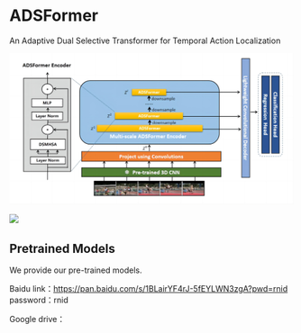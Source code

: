 # ADSFormer

An Adaptive Dual Selective Transformer for Temporal Action Localization

![](./docs/fig2.png)

![](./docs/fig3.png)

## Pretrained Models

We provide our pre-trained models. 

Baidu link：https://pan.baidu.com/s/1BLairYF4rJ-5fEYLWN3zgA?pwd=rnid password：rnid 

Google drive：


